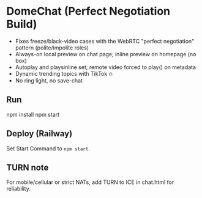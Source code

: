 # DomeChat (Perfect Negotiation Build)
- Fixes freeze/black-video cases with the WebRTC "perfect negotiation" pattern (polite/impolite roles)
- Always-on local preview on chat page; inline preview on homepage (no box)
- Autoplay and playsinline set; remote video forced to play() on metadata
- Dynamic trending topics with TikTok 🔥
- No ring light, no save-chat

## Run
npm install
npm start

## Deploy (Railway)
Set Start Command to `npm start`.

## TURN note
For mobile/cellular or strict NATs, add TURN to ICE in chat.html for reliability.
